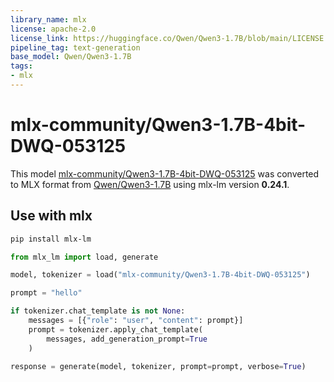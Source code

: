 ```yaml
---
library_name: mlx
license: apache-2.0
license_link: https://huggingface.co/Qwen/Qwen3-1.7B/blob/main/LICENSE
pipeline_tag: text-generation
base_model: Qwen/Qwen3-1.7B
tags:
- mlx
---
```


# mlx-community/Qwen3-1.7B-4bit-DWQ-053125

This model [mlx-community/Qwen3-1.7B-4bit-DWQ-053125](https://huggingface.co/mlx-community/Qwen3-1.7B-4bit-DWQ-053125) was
converted to MLX format from [Qwen/Qwen3-1.7B](https://huggingface.co/Qwen/Qwen3-1.7B)
using mlx-lm version **0.24.1**.

## Use with mlx

```bash
pip install mlx-lm
```

```python
from mlx_lm import load, generate

model, tokenizer = load("mlx-community/Qwen3-1.7B-4bit-DWQ-053125")

prompt = "hello"

if tokenizer.chat_template is not None:
    messages = [{"role": "user", "content": prompt}]
    prompt = tokenizer.apply_chat_template(
        messages, add_generation_prompt=True
    )

response = generate(model, tokenizer, prompt=prompt, verbose=True)
```
